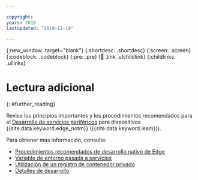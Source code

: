 ```yaml
---

copyright:
years: 2019
lastupdated: "2019-11-19"

---
```


{:new_window: target="blank"}
{:shortdesc: .shortdesc}
{:screen: .screen}
{:codeblock: .codeblock}
{:pre: .pre}
{:child: .link .ulchildlink}
{:childlinks: .ullinks}

# Lectura adicional
{: #further_reading}

Revise los principios importantes y los procedimientos recomendados
para el [Desarrollo de servicios periféricos](developing_edge_services.md)
para dispositivos {{site.data.keyword.edge_notm}} ({{site.data.keyword.ieam}}).

Para obtener más información, consulte:

* [Procedimientos recomendados de desarrollo nativo de Edge](best_practices.md)
* [Variable de entorno pasada a servicios](environment_variables.md)
* [Utilización de un registro de contenedor privado](container_registry.md)
* [Detalles de desarrollo ](developing_details.md)
